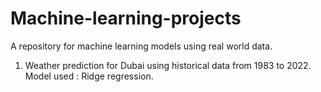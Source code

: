 # Machine-learning-projects
A repository for machine learning models using real world data. 
1. Weather prediction for Dubai using historical data from 1983 to 2022. Model used : Ridge regression. 
